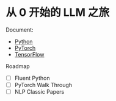 # 从 0 开始的 LLM 之旅

Document:

- [Python](https://docs.python.org/3/)
- [PyTorch](https://pytorch.org/docs/stable/index.html)
- [TensorFlow](https://www.tensorflow.org/api_docs/python/tf)

Roadmap

- [ ] Fluent Python
- [ ] PyTorch Walk Through
- [ ] NLP Classic Papers